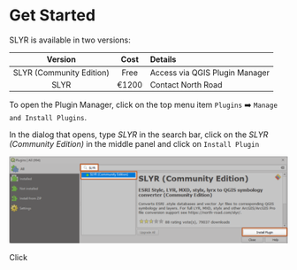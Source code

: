 # Get Started
SLYR is available in two versions:
  
Version | Cost | Details
:-------: | :-----: |:------ 
SLYR (Community Edition) | Free | Access via QGIS Plugin Manager 
SLYR  | €1200 | Contact North Road 

[comment]: <> (I want to remove the shading in the second row)

To open the Plugin Manager, click on the top menu item `Plugins` :arrow_right: `Manage and Install Plugins`.

In the dialog that opens, type *SLYR* in the search bar, click on the *SLYR (Community Edition)* in the middle panel and click on `Install Plugin`

![SLYR Community Edition](../images/comm_ed.png)

Click 

